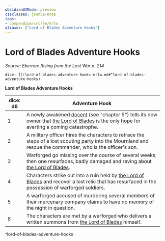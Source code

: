 ```yaml
---
obsidianUIMode: preview
cssclasses: json5e-note
tags:
- compendium/src/5e/erlw
aliases: ["Lord of Blades Adventure Hooks"]
---
```

# Lord of Blades Adventure Hooks
*Source: Eberron: Rising from the Last War p. 214* 

`dice: [](lord-of-blades-adventure-hooks-erlw.md#^lord-of-blades-adventure-hooks)`

**Lord of Blades Adventure Hooks**

| dice: d6 | Adventure Hook |
|----------|----------------|
| 1 | A newly awakened [docent](docent-erlw.md) (see "chapter 5") tells its new owner that [the Lord of Blades](b_the-lord-of-blades-erlw.md) is the only hope for averting a coming catastrophe. |
| 2 | A military officer hires the characters to retrace the steps of a lost scouting party into the Mournland and rescue the commander, who is the officer's son. |
| 3 | Warforged go missing over the course of several weeks; then one resurfaces, badly damaged and raving about [the Lord of Blades](b_the-lord-of-blades-erlw.md). |
| 4 | Characters strike out into a ruin held by [the Lord of Blades](b_the-lord-of-blades-erlw.md) and recover a lost relic that has resurfaced in the possession of warforged soldiers. |
| 5 | A warforged accused of murdering several members of their mercenary company claims to have no memory of the night in question. |
| 6 | The characters are met by a warforged who delivers a written summons from [the Lord of Blades](b_the-lord-of-blades-erlw.md) himself. |
^lord-of-blades-adventure-hooks